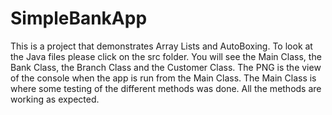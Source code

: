 # SimpleBankApp
This is a project that demonstrates Array Lists and AutoBoxing. To look at the Java files please click on the src folder. 
You will see the Main Class, the Bank Class, the Branch Class and the Customer Class. The PNG is the view of the console
when the app is run from the Main Class.  The Main Class is where some testing of the different methods was done.  All
the methods are working as expected.

